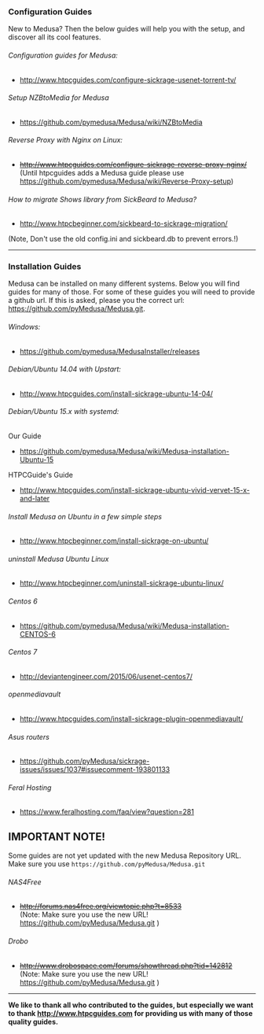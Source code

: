 ### Configuration Guides

New to Medusa? Then the below guides will help you with the setup, and discover all its cool features.

###### Configuration guides for Medusa:
* http://www.htpcguides.com/configure-sickrage-usenet-torrent-tv/

###### Setup NZBtoMedia for Medusa
* https://github.com/pymedusa/Medusa/wiki/NZBtoMedia

###### Reverse Proxy with Nginx on Linux:
* ~~http://www.htpcguides.com/configure-sickrage-reverse-proxy-nginx/~~
(Until htpcguides adds a Medusa guide please use https://github.com/pymedusa/Medusa/wiki/Reverse-Proxy-setup)

###### How to migrate Shows library from SickBeard to Medusa?
* http://www.htpcbeginner.com/sickbeard-to-sickrage-migration/

(Note, Don't use the old config.ini and sickbeard.db to prevent errors.!)

--------------------
### Installation Guides

Medusa can be installed on many different systems. Below you will find guides for many of those.
For some of these guides you will need to provide a github url. If this is asked, please you the correct url: https://github.com/pyMedusa/Medusa.git.

###### Windows:
* https://github.com/pymedusa/MedusaInstaller/releases

###### Debian/Ubuntu 14.04 with Upstart:
* http://www.htpcguides.com/install-sickrage-ubuntu-14-04/

###### Debian/Ubuntu 15.x with systemd:
Our Guide
* https://github.com/pymedusa/Medusa/wiki/Medusa-installation-Ubuntu-15

HTPCGuide's Guide
* http://www.htpcguides.com/install-sickrage-ubuntu-vivid-vervet-15-x-and-later

###### Install Medusa on Ubuntu in a few simple steps  
* http://www.htpcbeginner.com/install-sickrage-on-ubuntu/  

###### uninstall Medusa Ubuntu Linux
* http://www.htpcbeginner.com/uninstall-sickrage-ubuntu-linux/

###### Centos 6
* https://github.com/pymedusa/Medusa/wiki/Medusa-installation-CENTOS-6

###### Centos 7
* http://deviantengineer.com/2015/06/usenet-centos7/

###### openmediavault
* http://www.htpcguides.com/install-sickrage-plugin-openmediavault/  

###### Asus routers
* https://github.com/pyMedusa/sickrage-issues/issues/1037#issuecomment-193801133  

###### Feral Hosting  
* https://www.feralhosting.com/faq/view?question=281  


## IMPORTANT NOTE!  
Some guides are not yet updated with the new Medusa Repository URL.  
Make sure you use `https://github.com/pyMedusa/Medusa.git`  


###### NAS4Free  
* ~~http://forums.nas4free.org/viewtopic.php?t=8533~~  
(Note: Make sure you use the new URL! https://github.com/pyMedusa/Medusa.git )  

###### Drobo
* ~~http://www.drobospace.com/forums/showthread.php?tid=142812~~  
(Note: Make sure you use the new URL! https://github.com/pyMedusa/Medusa.git )  

------------
**We like to thank all who contributed to the guides, but especially we want to thank http://www.htpcguides.com for providing us with many of those quality guides.**
